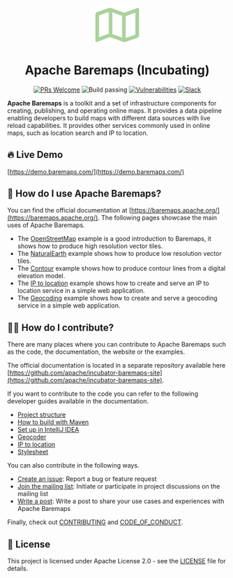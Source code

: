 <div align="center">
<br/>
<img src="logo.svg" width="100px">

# Apache Baremaps (Incubating)

[![PRs Welcome](https://img.shields.io/badge/PRs-welcome-brightgreen.svg?style=flat&logo=github&color=2370ff&labelColor=454545)](http://makeapullrequest.com)
![Build passing](https://github.com/baremaps/baremaps/actions/workflows/build.yml/badge.svg)
[![Vulnerabilities](https://sonarcloud.io/api/project_badges/measure?project=baremaps_baremaps&metric=vulnerabilities)](https://sonarcloud.io/dashboard?id=baremaps_baremaps)
[![Slack](https://img.shields.io/badge/Apache-dev_mailing_list-success.svg?logo=apache)](https://lists.apache.org/list.html?dev@baremaps.apache.org)

</div>

**Apache Baremaps** is a toolkit and a set of infrastructure components for creating, publishing, and operating online maps. It provides a data pipeline enabling developers to build maps with different data sources with live reload capabilities. It provides other services commonly used in online maps, such as location search and IP to location.

## 🔥 Live Demo

[https://demo.baremaps.com/](https://demo.baremaps.com/)

## 📖 How do I use Apache Baremaps?

You can find the official documentation at [https://baremaps.apache.org/](https://baremaps.apache.org/). The following pages showcase the main uses of Apache Baremaps.

- The [OpenStreetMap](/examples/import-osm-into-postgis/) example is a good introduction to Baremaps, it shows how to produce high resolution vector tiles.
- The [NaturalEarth](/examples/import-naturalearth-into-postgis/) example shows how to produce low resolution vector tiles.
- The [Contour](/examples/import-contour-into-postgis/) example shows how to produce contour lines from a digital elevation model.
- The [IP to location](/examples/ip-to-location/) example shows how to create and serve an IP to location service in a simple web application.
- The [Geocoding](/examples/geocoding/) example shows how to create and serve a geocoding service in a simple web application.

## 👩‍💻 How do I contribute?

There are many places where you can contribute to Apache Baremaps such as the code, the documentation, the website or the examples.

The official documentation is located in a separate repository available here [https://github.com/apache/incubator-baremaps-site](https://github.com/apache/incubator-baremaps-site).

If you want to contribute to the code you can refer to the following developer guides available in the documentation.

- [Project structure](/developer-manual/project-structure/)
- [How to build with Maven](/developer-manual/how-to-build-with-maven/)
- [Set up in IntelliJ IDEA](/developer-manual/setup-with-intellij/)
- [Geocoder](/developer-manual/geocoder/)
- [IP to location](/developer-manual/ip-to-location/)
- [Stylesheet](/developer-manual/stylesheet/)

You can also contribute in the following ways.

- [Create an issue](https://github.com/apache/incubator-baremaps/issues): Report a bug or feature request
- [Join the mailing list](https://lists.apache.org/list.html?dev@baremaps.apache.org): Initiate or participate in project discussions on the mailing list
- [Write a post](https://medium.com/): Write a post to share your use cases and experiences with Apache Baremaps

Finally, check out [CONTRIBUTING](CONTRIBUTING.md) and [CODE_OF_CONDUCT](CODE_OF_CONDUCT.md).

## 📄 License

This project is licensed under Apache License 2.0 - see the [LICENSE](LICENSE) file for details.